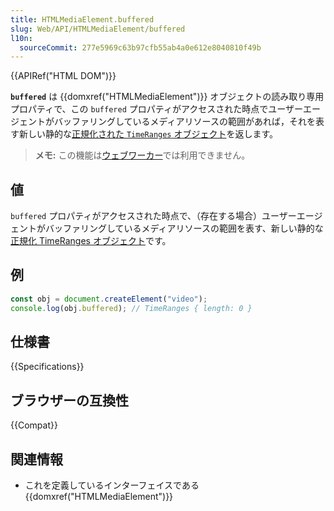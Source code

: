 ```yaml
---
title: HTMLMediaElement.buffered
slug: Web/API/HTMLMediaElement/buffered
l10n:
  sourceCommit: 277e5969c63b97cfb55ab4a0e612e8040810f49b
---
```


{{APIRef("HTML DOM")}}

**`buffered`** は {{domxref("HTMLMediaElement")}} オブジェクトの読み取り専用プロパティで、この `buffered` プロパティがアクセスされた時点でユーザーエージェントがバッファリングしているメディアリソースの範囲があれば，それを表す新しい静的な[正規化された `TimeRanges` オブジェクト](/ja/docs/Web/API/TimeRanges#normalized_timeranges_objects)を返します。

> **メモ:** この機能は[ウェブワーカー](/ja/docs/Web/API/Web_Workers_API)では利用できません。

## 値

`buffered` プロパティがアクセスされた時点で、（存在する場合）ユーザーエージェントがバッファリングしているメディアリソースの範囲を表す、新しい静的な[正規化 TimeRanges オブジェクト](/ja/docs/Web/API/TimeRanges#normalized_timeranges_objects)です。

## 例

```js
const obj = document.createElement("video");
console.log(obj.buffered); // TimeRanges { length: 0 }
```

## 仕様書

{{Specifications}}

## ブラウザーの互換性

{{Compat}}

## 関連情報

- これを定義しているインターフェイスである {{domxref("HTMLMediaElement")}}
